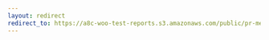 ```yaml
---
layout: redirect
redirect_to: https://a8c-woo-test-reports.s3.amazonaws.com/public/pr-merge/38759/api/index.html
---
```

